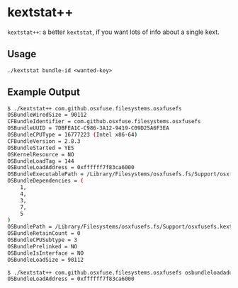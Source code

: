 kextstat++
==========

`kextstat++`: a better `kextstat`, if you want lots of info about a single kext.

Usage
-----

`./kextstat bundle-id <wanted-key>`

Example Output
--------------

```sh
$ ./kextstat++ com.github.osxfuse.filesystems.osxfusefs
OSBundleWiredSize = 90112
CFBundleIdentifier = com.github.osxfuse.filesystems.osxfusefs
OSBundleUUID = 7DBFEA1C-C986-3A12-9419-C09D25A6F3EA
OSBundleCPUType = 16777223 (Intel x86-64)
CFBundleVersion = 2.8.3
OSBundleStarted = YES
OSKernelResource = NO
OSBundleLoadTag = 144
OSBundleLoadAddress = 0xffffff7f83ca6000
OSBundleExecutablePath = /Library/Filesystems/osxfusefs.fs/Support/osxfusefs.kext/Contents/MacOS/osxfusefs
OSBundleDependencies = (
    1,
    4,
    3,
    7,
    5
)
OSBundlePath = /Library/Filesystems/osxfusefs.fs/Support/osxfusefs.kext
OSBundleRetainCount = 0
OSBundleCPUSubtype = 3
OSBundlePrelinked = NO
OSBundleIsInterface = NO
OSBundleLoadSize = 90112
```

```sh
$ ./kextstat++ com.github.osxfuse.filesystems.osxfusefs osbundleloadaddress
OSBundleLoadAddress = 0xffffff7f83ca6000
```
